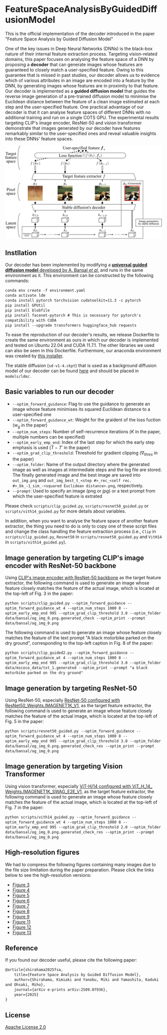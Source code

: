 # FeatureSpaceAnalysisByGuidedDiffusionModel
This is the official implementation of the decoder introduced in the paper "Feature Space Analysis by Guided Diffusion Model" 

One of the key issues in Deep Neural Networks (DNNs) is the black-box nature of their internal feature extraction process. Targeting vision-related domains, this paper focuses on analysing the feature space of a DNN by proposing a **decoder** that can generate images whose features are guaranteed to closely match a user-specified feature. Owing to this guarantee that is missed in past studies, our decoder allows us to evidence which of various attributes in an image are encoded into a feature by the DNN, by generating images whose features are in proximity to that feature. Our decoder is implemented as a **guided diffusion model** that guides the reverse image generation of a pre-trained diffusion model to minimise the Euclidean distance between the feature of a clean image estimated at each step and the user-specified feature. One practical advantage of our decoder is that it can analyse feature spaces of different DNNs with no additional training and run on a single COTS GPU. The experimental results targeting CLIP's image encoder, ResNet-50 and vision transformer demonstrate that images generated by our decoder have features remarkably similar to the user-specified ones and reveal valuable insights into these DNNs' feature spaces.

<img width="800" src="https://github.com/KimiakiShirahama/FeatureSpaceAnalysisByGuidedDiffusionModel/blob/main/data/overview.png">

## Instllation
Our decoder has been implemented by modifying a [**universal guided diffusion model** developed by A. Bansal *et al.*](https://github.com/arpitbansal297/Universal-Guided-Diffusion) and runs in the same environment as it. This environment can be constructed by the following commands:   
```
conda env create -f environment.yaml
conda activate ldm
conda install pytorch torchvision cudatoolkit=11.3 -c pytorch
pip install GPUtil
pip install blobfile
pip install facenet-pytorch # This is necessary for pytorch's compatibility with CUDA
pip install --upgrade transformers huggingface_hub requests
```

To ease the reproduction of our decoder's results, we release Dockerfile to create the same environment as ours in which our decoder is implemented and tested on Ubuntu 22.04 and CUDA 11.7.1. The other libraries we used can also be seen in this Dockerfile. Furthermore, our anaconda environment was created by [this installer](https://repo.anaconda.com/archive/Anaconda3-2024.06-1-Linux-x86_64.sh).

The stable diffusion (`sd-v1-4.ckpt`) that is used as a background diffusion model of our decoder can be found [here](https://huggingface.co/CompVis/stable-diffusion-v-1-4-original) and should be placed in `models/ldm/`. 

## Basic variables to run our decoder

- `--optim_forward_guidance`: Flag to use the guidance to generate an image whose feature minimises its squared Euclidean distance to a user-specified one
- `--optim_forward_guidance_wt`: Weight for the graident of the loss fuction ($w_g$ in the paper)
- `--optim_num_steps`: Number of self-recurrence iterations ($K$ in the paper, multiple numbers can be specified)
- `--optim_early_emp_end`: Index of the last step for which the early step emphasis is used ($T - T'$ in the paper)
- `--optim_grad_clip_threshold`: Threshold for gradient clipping ($\nabla_{thres}$ in the paper)
- `--optim_folder`: Name of the output directory where the generated image as well as images at intermediate steps and the log file are stored. The finally generated image and the best image are saved into `out_img.png` and `out_img_best_t_<step #>_rec_<self rec. #>_bk_-1_sim_-<squared Euclidean distance>.png`, respectively. 
- `--prompt`: Used to specify an image (png or jpg) or a text prompt from which the user-specified feature is extrated  

Please check `scripts/clip_guided.py`, `scripts/resnet50_guided.py` or `scripts/vith14_guided.py` for more details about variables.

In addition, when you want to analyse the feature space of another feature extractor, the thing you need to do is only to copy one of these script files and change the class handling the feature extraction process (i.e., `Clip` in `scripts/clip_guided.py`, `Resnet50` in `scripts/resnet50_guided.py` and `VitH14` in `scripts/vith14_guided.py`). 

## Image generation by targeting CLIP's image encoder with ResNet-50 backbone

Using [CLIP's image encoder with ResNet-50 backbone](https://github.com/openai/CLIP) as the target feature extractor, the following command is used to generate an image whose feature closely matches the feature of the actual image, which is located at the top-left of Fig. 3 in the paper:
```
python scripts/clip_guided.py --optim_forward_guidance --optim_forward_guidance_wt 4 --optim_num_steps 1000 8 --optim_early_emp_end 995 --optim_grad_clip_threshold 3.0 --optim_folder data/bansal/og_img_0.png.generated_check --optim_print --prompt data/bansal/og_img_0.png
```

The following command is used to generate an image whose feature closely matches the feature of the text prompt "A black motorbike parked on the dry ground", corresponding to the top-left caption in Fig. 8 of the paper:
```
python scripts/clip_guided2.py --optim_forward_guidance --optim_forward_guidance_wt 4 --optim_num_steps 1000 8 --optim_early_emp_end 995 --optim_grad_clip_threshold 3.0 --optim_folder data/mscoco_data/txt_1.generated --optim_print --prompt "a black motorbike parked on the dry ground" 
```

## Image generation by targeting ResNet-50

Using ResNet-50, especially [ResNet-50 configured with ResNet50_Weights.IMAGENET1K_V1](https://docs.pytorch.org/vision/main/models/generated/torchvision.models.resnet50.html#torchvision.models.ResNet50_Weights), as the target feature extractor, the following command is used to generate an image whose feature closely matches the feature of the actual image, which is located at the top-left of Fig. 5 in the paper:
```
python scripts/resnet50_guided.py --optim_forward_guidance --optim_forward_guidance_wt 4 --optim_num_steps 1000 8 --optim_early_emp_end 995 --optim_grad_clip_threshold 3.0 --optim_folder data/bansal/og_img_0.png.generated_check_res --optim_print --prompt data/bansal/og_img_0.png
```

## Image generation by targeting Vision Transformer

Using vision transformer, especially [ViT-H/14 configured with ViT_H_14_ Weights.IMAGENET1K_SWAG_E2E_V1](https://docs.pytorch.org/vision/main/models/generated/torchvision.models.vit_h_14.html#torchvision.models.ViT_H_14_Weights), as the target feature extractor, the following command is used to generate an image whose feature closely matches the feature of the actual image, which is located at the top-left of Fig. 7 in the paper:
```
python scripts/vith14_guided.py --optim_forward_guidance --optim_forward_guidance_wt 4 --optim_num_steps 1000 8 --optim_early_emp_end 995 --optim_grad_clip_threshold 2.0 --optim_folder data/bansal/og_img_0.png.generated_check_res --optim_print --prompt data/bansal/og_img_0.png
```

## High-resolution figures
We had to compress the following figures containing many images due to the file size limitation during the paper preparation. Please click the links below to see the high-resolution versions: 
- [Figure 3](https://doshishaacjp-my.sharepoint.com/:b:/g/personal/kshiraha_mail_doshisha_ac_jp/Ec8ZKwGRp8lDgrXJx8uRQa4BDYVSYaxCkAGU1OjiiVn81w?e=rXmJK2)
- [Figure 4](https://doshishaacjp-my.sharepoint.com/:b:/g/personal/kshiraha_mail_doshisha_ac_jp/ERtabsfWrURPqZvrOMdnBb0B4eqCs9IdN9SmmODKLhovFw?e=Lbr67P)
- [Figure 5](https://doshishaacjp-my.sharepoint.com/:b:/g/personal/kshiraha_mail_doshisha_ac_jp/EeVv0oVRlQpKuVrSrfbJSg8B40TkDFAqWsqZw5dDMkjtqA?e=w676TZ)
- [Figure 6](https://doshishaacjp-my.sharepoint.com/:b:/g/personal/kshiraha_mail_doshisha_ac_jp/EdemQyh1zxtIgzj2jQ4UlMABWQj67FPOMmf8YTk5_Xg69w?e=NE0Xey)
- [Figure 7](https://doshishaacjp-my.sharepoint.com/:b:/g/personal/kshiraha_mail_doshisha_ac_jp/EVwqCxbTlIFAvuCxaTjG9QwBAsbjKkqhd7i9HbMwx4fTiw?e=j2YPnj)
- [Figure 8](https://doshishaacjp-my.sharepoint.com/:b:/g/personal/kshiraha_mail_doshisha_ac_jp/EYQFEBjkf_hDmOCKmWYkc1sBGbdqOHLH4b3SYMXj_1tO1w?e=RGOvPa)
- [Figure 9](https://doshishaacjp-my.sharepoint.com/:b:/g/personal/kshiraha_mail_doshisha_ac_jp/EYvKeYjCbHBKhtTiUodXJ6QBFYtUzIzsLHFwf66OKCcguA?e=ANYCNB)
- [Figure 11](https://doshishaacjp-my.sharepoint.com/:b:/g/personal/kshiraha_mail_doshisha_ac_jp/EdyUQ1zCqVJJq0w4_96EhPQBSWzJ0AyQCVy_k3_Onm1YEg?e=f1RBCQ)
- [Figure 12](https://doshishaacjp-my.sharepoint.com/:b:/g/personal/kshiraha_mail_doshisha_ac_jp/ETODzGQpqv1Ku-m7v8hhFmUBXKbqO2ClsXq566ql1v96kQ?e=dSIUwf)
- [Figure 13](https://doshishaacjp-my.sharepoint.com/:b:/g/personal/kshiraha_mail_doshisha_ac_jp/EURmEACQRlREp9uJpZkKvL0B6ple-gs-D3UpkXbqOwsHRw)

## Reference
If you found our decoder useful, please cite the following paper:

```
@article{shirahama2025fsa,
    title={Feature Space Analysis by Guided Diffusion Model},
    author={Shirahama, Kimiaki and Yanobu, Miki and Yamashita, Kaduki and Ohsaki, Miho},
    journal={arXiv e-prints arXiv:2509.07936},
    year={2025}
}
```

## License

[Apache License 2.0](https://www.apache.org/licenses/LICENSE-2.0)
